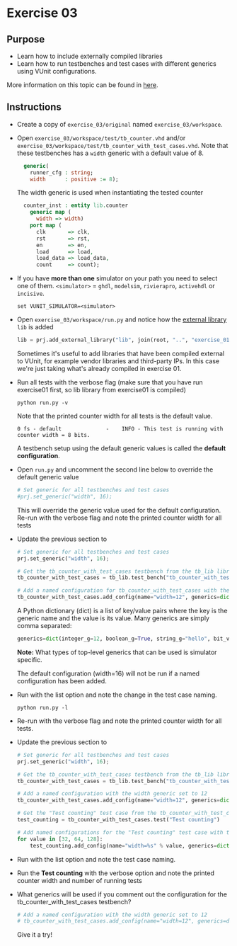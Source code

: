 # Exercise 03
## Purpose

* Learn how to include externally compiled libraries
* Learn how to run testbenches and test cases with different generics using VUnit configurations.

More information on this topic can be found in [here](http://vunit.github.io/py/ui.html#configurations).

## Instructions

* Create a copy of `exercise_03/original` named `exercise_03/workspace`.
* Open `exercise_03/workspace/test/tb_counter.vhd` and/or `exercise_03/workspace/test/tb_counter_with_test_cases.vhd`. Note that these testbenches has a `width` generic with a default value of 8.

    ``` vhdl
      generic(
        runner_cfg : string;
        width      : positive := 8);
    ```

    The width generic is used when instantiating the tested counter

    ``` vhdl
      counter_inst : entity lib.counter
        generic map (
          width => width)
        port map (
          clk       => clk,
          rst       => rst,
          en        => en,
          load      => load,
          load_data => load_data,
          count     => count);
    ```
* If you have **more than one** simulator on your path you need to select one of them. `<simulator>` = `ghdl`, `modelsim`, `rivierapro`, `activehdl` or `incisive`.

    ``` console
    set VUNIT_SIMULATOR=<simulator>
	```

* Open `exercise_03/workspace/run.py` and notice how the [external library](http://vunit.github.io/py/vunit.html#vunit.ui.VUnit.add_external_library) `lib` is added

  ``` python
  lib = prj.add_external_library("lib", join(root, "..", "exercise_01", "vunit_out", "<your simulator>", "libraries", "lib"))
  ```

  Sometimes it's useful to add libraries that have been compiled external to VUnit, for example vendor libraries and third-party IPs. In this case we're just taking what's already compiled in exercise 01.

* Run all tests with the verbose flag (make sure that you have run exercise01 first, so lib library from exercise01 is compiled)

    ``` console
    python run.py -v
    ```

    Note that the printed counter width for all tests is the default value.

    ``` console
    0 fs - default              -    INFO - This test is running with counter width = 8 bits.
    ```

    A testbench setup using the default generic values is called the __default configuration__.

* Open `run.py` and uncomment the second line below to override the default generic value

    ``` python
    # Set generic for all testbenches and test cases
    #prj.set_generic("width", 16);
    ```

    This will override the generic value used for the default configuration. Re-run with the verbose flag and note the printed counter width for all tests

* Update the previous section to

    ``` python
    # Set generic for all testbenches and test cases
    prj.set_generic("width", 16);

    # Get the tb_counter_with_test_cases testbench from the tb_lib library in which it has been compiled
    tb_counter_with_test_cases = tb_lib.test_bench("tb_counter_with_test_cases")

    # Add a named configuration for tb_counter_with_test_cases with the width generic set to 12
    tb_counter_with_test_cases.add_config(name="width=12", generics=dict(width=12))

    ```

    A Python dictionary (dict) is a list of key/value pairs where the key is the generic name and the value is its value.
    Many generics are simply comma separated:

    ``` python
    generics=dict(integer_g=12, boolean_g=True, string_g="hello", bit_vector_g = "10101010")
    ```

    __Note:__ What types of top-level generics that can be used is simulator specific.

    The default configuration (width=16) will not be run if a named configuration has been added.

* Run with the list option and note the change in the test case naming.

    ``` console
    python run.py -l
    ```

* Re-run with the verbose flag and note the printed counter width for all tests.

* Update the previous section to

    ``` python
    # Set generic for all testbenches and test cases
    prj.set_generic("width", 16);

    # Get the tb_counter_with_test_cases testbench from the tb_lib library in which it has been compiled
    tb_counter_with_test_cases = tb_lib.test_bench("tb_counter_with_test_cases")

    # Add a named configuration with the width generic set to 12
    tb_counter_with_test_cases.add_config(name="width=12", generics=dict(width=12))

    # Get the "Test counting" test case from the tb_counter_with_test_cases testbench
    test_counting = tb_counter_with_test_cases.test("Test counting")

    # Add named configurations for the "Test counting" test case with the width generic set to 32, 64, and 128
    for value in [32, 64, 128]:
        test_counting.add_config(name="width=%s" % value, generics=dict(width=value))
    ```

* Run with the list option and note the test case naming.

* Run the __Test counting__ with the verbose option and note the printed counter width and number of running tests

* What generics will be used if you comment out the configuration for the tb_counter_with_test_cases testbench?

    ``` python
    # Add a named configuration with the width generic set to 12
    # tb_counter_with_test_cases.add_config(name="width=12", generics=dict(width=12))
    ```

    Give it a try!
